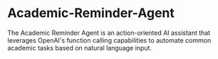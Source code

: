 # Academic-Reminder-Agent
The Academic Reminder Agent is an action-oriented AI assistant that leverages OpenAI's function calling capabilities to automate common academic tasks based on natural language input.
